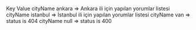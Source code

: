 Key                 Value
cityName     ankara         => Ankara ili için yapılan yorumlar listesi
cityName     istanbul       => İstanbul ili için yapılan yorumlar listesi
cityName     van            => status is 404
cityName     null           => status is 400
